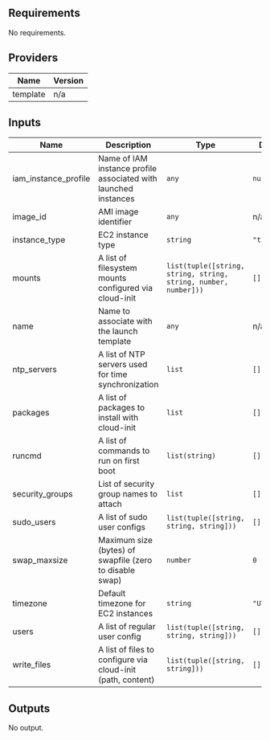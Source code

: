 ## Requirements

No requirements.

## Providers

| Name | Version |
|------|---------|
| template | n/a |

## Inputs

| Name | Description | Type | Default | Required |
|------|-------------|------|---------|:--------:|
| iam\_instance\_profile | Name of IAM instance profile associated with launched instances | `any` | `null` | no |
| image\_id | AMI image identifier | `any` | n/a | yes |
| instance\_type | EC2 instance type | `string` | `"t3.micro"` | no |
| mounts | A list of filesystem mounts configured via cloud-init | `list(tuple([string, string, string, string, number, number]))` | `[]` | no |
| name | Name to associate with the launch template | `any` | n/a | yes |
| ntp\_servers | A list of NTP servers used for time synchronization | `list` | `[]` | no |
| packages | A list of packages to install with cloud-init | `list` | `[]` | no |
| runcmd | A list of commands to run on first boot | `list(string)` | `[]` | no |
| security\_groups | List of security group names to attach | `list` | `[]` | no |
| sudo\_users | A list of sudo user configs | `list(tuple([string, string, string]))` | `[]` | no |
| swap\_maxsize | Maximum size (bytes) of swapfile (zero to disable swap) | `number` | `0` | no |
| timezone | Default timezone for EC2 instances | `string` | `"UTC"` | no |
| users | A list of regular user config | `list(tuple([string, string, string]))` | `[]` | no |
| write\_files | A list of files to configure via cloud-init (path, content) | `list(tuple([string, string]))` | `[]` | no |

## Outputs

No output.

